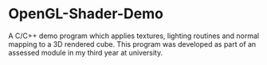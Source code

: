 # OpenGL-Shader-Demo
A C/C++ demo program which applies textures, lighting routines and normal mapping to a 3D rendered cube. This program was developed as part of an assessed module in my third year at university.
